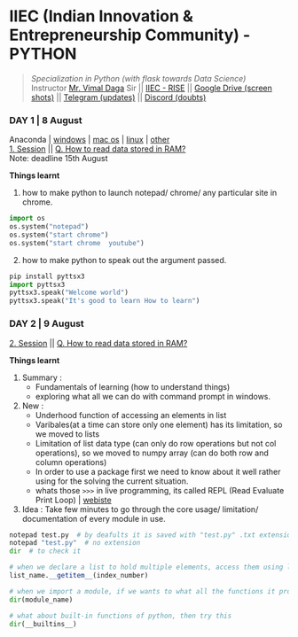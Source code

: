 # IIEC (Indian Innovation & Entrepreneurship Community) - PYTHON 
>  *Specialization in Python (with flask towards Data Science)*   
Instructor [Mr. Vimal Daga](https://www.linkedin.com/in/vimaldaga/) Sir || [IIEC - RISE](https://www.linkedin.com/company/iiec-rise/) || [Google Drive (screen shots)](https://drive.google.com/drive/folders/1RAJNUsdK2TWK94rrByaouXPkKDlR6-vb) || [Telegram (updates)](https://t.me/joinchat/AAAAAFepWVRLIsjqwCO6_w) || [Discord (doubts)](https://discord.com/invite/DqAgTT)

### DAY 1 | 8 August    
Anaconda | [windows](https://repo.anaconda.com/archive/Anaconda3-2020.07-Windows-x86_64.exe) | [mac os](https://repo.anaconda.com/archive/Anaconda3-2020.07-MacOSX-x86_64.pkg
) | [linux](https://repo.anaconda.com/archive/Anaconda3-2020.07-Linux-x86_64.sh
) | [other](https://www.anaconda.com/products/individual)   
[1. Session](https://www.youtube.com/watch?v=VW0PUBSxVxg&feature=youtu.be) || [Q. How to read data stored in RAM?](https://www.linkedin.com/posts/iiec-rise_how-to-read-the-entire-data-from-the-ram-activity-6698235562727411712-VhnS)    
Note: deadline 15th August    

**Things learnt**   
1. how to make python to launch notepad/ chrome/ any particular site in chrome.
``` python    
import os   
os.system("notepad")
os.system("start chrome")
os.system("start chrome  youtube")
```   
2. how to make python to speak out the argument passed.   
``` python
pip install pyttsx3
import pyttsx3
pyttsx3.speak("Welcome world")
pyttsx3.speak("It's good to learn How to learn")
```     
### DAY 2 | 9 August
[2. Session](https://www.youtube.com/watch?v=Mk3HvO3YEl8&feature=youtu.be) || [Q. How to read data stored in RAM?](https://www.linkedin.com/posts/iiec-rise_how-to-read-the-entire-data-from-the-ram-activity-6698235562727411712-VhnS)

**Things learnt**
1. Summary : 
    -  Fundamentals of learning (how to understand things)
    -  exploring what all we can do with command prompt in windows.
2. New :
    -  Underhood function of accessing an elements in list
    -  Varibales(at a time can store only one element) has its limitation, so we moved to lists
    -  Limitation of list data type (can only do row operations but not col operations), so we moved to numpy array (can do both row and column operations)
    -  In order to use a package first we need to know about it well rather using for the solving the current situation.
    -  whats those `>>>`  in live programming, its called REPL (Read Evaluate Print Loop) | [webiste](https://repl.it/languages/python3)
3. Idea : Take few minutes to go through the core usage/ limitation/ documentation of every module in use.
``` python
notepad test.py  # by deafults it is saved with "test.py" .txt extension
notepad "test.py"  # no extension
dir  # to check it

# when we declare a list to hold multiple elements, access them using list_name[index_number], the underhood function is 
list_name.__getitem__(index_number)

# when we import a module, if we wants to what all the functions it provides
dir(module_name)

# what about built-in functions of python, then try this
dir(__builtins__)
```
